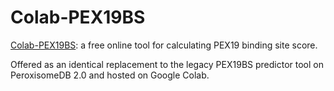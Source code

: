 # Colab-PEX19BS
[Colab-PEX19BS](https://colab.research.google.com/drive/1vpb0OaqwaTkn4raxjpzifohVxdrSRGfx): a free online tool for calculating PEX19 binding site score.

Offered as an identical replacement to the legacy PEX19BS predictor tool on PeroxisomeDB 2.0 and hosted on Google Colab.
